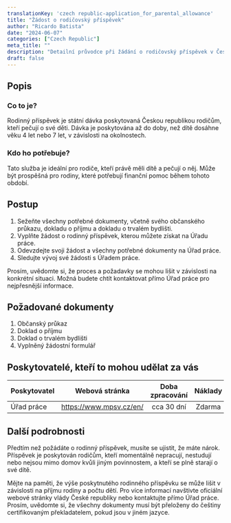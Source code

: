 ```yaml
---
translationKey: 'czech republic-application_for_parental_allowance'
title: "Žádost o rodičovský příspěvek"
author: "Ricardo Batista"
date: "2024-06-07"
categories: ["Czech Republic"]
meta_title: ""
description: "Detailní průvodce při žádání o rodičovský příspěvek v České republice"
draft: false
---
```


## Popis
### Co to je?
Rodinný příspěvek je státní dávka poskytovaná Českou republikou rodičům, kteří pečují o své děti. Dávka je poskytována až do doby, než dítě dosáhne věku 4 let nebo 7 let, v závislosti na okolnostech.

### Kdo ho potřebuje?
Tato služba je ideální pro rodiče, kteří právě měli dítě a pečují o něj. Může být prospěšná pro rodiny, které potřebují finanční pomoc během tohoto období.

## Postup
1. Sežeňte všechny potřebné dokumenty, včetně svého občanského průkazu, dokladu o příjmu a dokladu o trvalém bydlišti.
2. Vyplňte žádost o rodinný příspěvek, kterou můžete získat na Úřadu práce.
3. Odevzdejte svoji žádost a všechny potřebné dokumenty na Úřad práce.
4. Sledujte vývoj své žádosti s Úřadem práce.

Prosím, uvědomte si, že proces a požadavky se mohou lišit v závislosti na konkrétní situaci. Možná budete chtít kontaktovat přímo Úřad práce pro nejpřesnější informace.

## Požadované dokumenty
1. Občanský průkaz
2. Doklad o příjmu
3. Doklad o trvalém bydlišti
4. Vyplněný žádostní formulář

## Poskytovatelé, kteří to mohou udělat za vás

| Poskytovatel    |     Webová stránka     |     Doba zpracování    |       Náklady      |
| --------------- | --------------- |  :-------------: | :-------------: |
| Úřad práce    |  https://www.mpsv.cz/en/  |  cca 30 dní   |   Zdarma       |

## Další podrobnosti
Předtím než požádáte o rodinný příspěvek, musíte se ujistit, že máte nárok. Příspěvek je poskytován rodičům, kteří momentálně nepracují, nestudují nebo nejsou mimo domov kvůli jiným povinnostem, a kteří se plně starají o své dítě.

Mějte na paměti, že výše poskytnutého rodinného příspěvku se může lišit v závislosti na příjmu rodiny a počtu dětí. Pro více informací navštivte oficiální webové stránky vlády České republiky nebo kontaktujte přímo Úřad práce. Prosím, uvědomte si, že všechny dokumenty musí být přeloženy do češtiny certifikovaným překladatelem, pokud jsou v jiném jazyce.